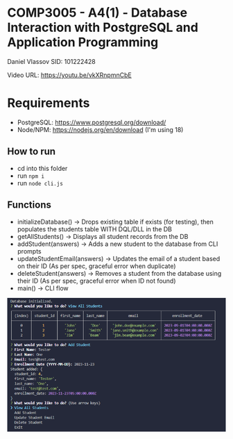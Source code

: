 # COMP3005 - A4(1) - Database Interaction with PostgreSQL and Application Programming

Daniel Vlassov
SID: 101222428

Video URL: https://youtu.be/vkXRnpmnCbE

# Requirements

- PostgreSQL: https://www.postgresql.org/download/
- Node/NPM: https://nodejs.org/en/download (I'm using 18)

## How to run

- cd into this folder
- run `npm i`
- run `node cli.js`

## Functions
- initializeDatabase() -> Drops existing table if exists (for testing), then populates the students table WITH DQL/DLL in the DB
- getAllStudents() -> Displays all student records from the DB
- addStudent(answers) -> Adds a new student to the database from CLI prompts 
- updateStudentEmail(answers) -> Updates the email of a student based on their ID (As per spec, graceful error when duplicate)
- deleteStudent(answers) -> Removes a student from the database using their ID (As per spec, graceful error when ID not found)
- main() -> CLI flow


![Demo](./images/Example.png "Demo")